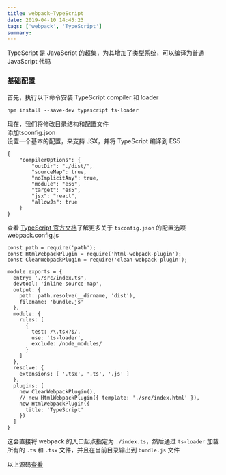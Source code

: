 ```yaml
---
title: webpack—TypeScript
date: 2019-04-10 14:45:23
tags: ['webpack', 'TypeScript']
summary:
---
```

TypeScript 是 JavaScript 的超集，为其增加了类型系统，可以编译为普通 JavaScript 代码
<a name="b6453aea"></a>
### 基础配置[](https://webpack.docschina.org/guides/typescript/#%E5%9F%BA%E7%A1%80%E9%85%8D%E7%BD%AE)
首先，执行以下命令安装 TypeScript compiler 和 loader
```
npm install --save-dev typescript ts-loader
```
现在，我们将修改目录结构和配置文件<br />添加tsconfig.json<br />设置一个基本的配置，来支持 JSX，并将 TypeScript 编译到 ES5
```
{
    "compilerOptions": {
        "outDir": "./dist/",
        "sourceMap": true,
        "noImplicitAny": true,
        "module": "es6",
        "target": "es5",
        "jsx": "react",
        "allowJs": true
    }
}
```
查看 [TypeScript 官方文档](https://www.typescriptlang.org/docs/handbook/tsconfig-json.html)了解更多关于 `tsconfig.json` 的配置选项<br />webpack.config.js
```
const path = require('path');
const HtmlWebpackPlugin = require('html-webpack-plugin');
const CleanWebpackPlugin = require('clean-webpack-plugin');

module.exports = {
  entry: './src/index.ts',
  devtool: 'inline-source-map',
  output: {
    path: path.resolve(__dirname, 'dist'),
    filename: 'bundle.js'
  },
  module: {
    rules: [
      {
        test: /\.tsx?$/,
        use: 'ts-loader',
        exclude: /node_modules/
      }
    ]
  },
  resolve: {
    extensions: [ '.tsx', '.ts', '.js' ]
  },
  plugins: [
    new CleanWebpackPlugin(),
    // new HtmlWebpackPlugin({ template: './src/index.html' }),
    new HtmlWebpackPlugin({
      title: 'TypeScript'
    })
  ]
}
```
这会直接将 webpack 的入口起点指定为 `./index.ts`，然后通过 `ts-loader` 加载所有的 `.ts` 和 `.tsx` 文件，并且在当前目录输出到 `bundle.js` 文件

以上源码[查看](https://github.com/Lucy20209060/webpack-test/tree/master/demo-12)